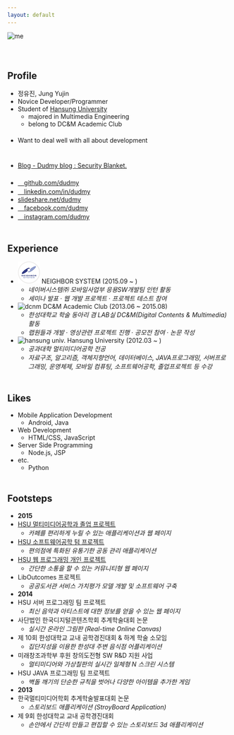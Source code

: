 ```yaml
---
layout: default
---
```


![me](img/me.png)  
　  
　  
## Profile

* 정유진, Jung Yujin
* Novice Developer/Programmer
* Student of [Hansung University](http://www.hansung.ac.kr/web/www/home)
    - majored in Multimedia Engineering
    - belong to DC&M Academic Club  
 　
* Want to deal well with all about development  
 　  
 　
* [Blog - Dudmy blog : Security Blanket.](http://blog.dudmy.net)  
 　
* [<i class="fa fa-github"></i>　github.com/dudmy](https://github.com/dudmy)
* [<i class="fa fa-linkedin"></i>　linkedin.com/in/dudmy](https://www.linkedin.com/in/dudmy)
* [<i class="fa fa-slideshare"></i> slideshare.net/dudmy](http://www.slideshare.net/dudmy)
* [<i class="fa fa-facebook-square"></i>　facebook.com/dudmy](https://www.facebook.com/dudmy)
* [<i class="fa fa-instagram"></i>　instagram.com/dudmy](https://instagram.com/dudmy)  
　  

## Experience

* ![neighbor system](img/3.png) NEIGHBOR SYSTEM (2015.09 ~ )
    - *네이버시스템㈜ 모바일사업부 응용SW개발팀 인턴 활동*
    - *세미나 발표 · 웹 개발 프로젝트 · 프로젝트 테스트 참여*
* ![dcnm](img/2.png) DC&M Academic Club (2013.06 ~ 2015.08)
    - *한성대학교 학술 동아리 겸 LAB실 DC&M(Digital Contents & Multimedia) 활동*
    - *랩원들과 개발 · 영상관련 프로젝트 진행 · 공모전 참여 · 논문 작성*
* ![hansung univ.](img/1.png) Hansung University (2012.03 ~ )
    - *공과대학 멀티미디어공학 전공*
    - *자료구조, 알고리즘, 객체지향언어, 데이터베이스, JAVA프로그래밍, 서버프로그래밍, 운영체제, 모바일 컴퓨팅, 소프트웨어공학, 졸업프로젝트 등 수강*  
　  

## Likes

* Mobile Application Development
    - Android, Java
* Web Development
    - HTML/CSS, JavaScript
* Server Side Programming
    - Node.js, JSP
* etc.
    - Python  
　  

## Footsteps

* **2015**  
* [HSU 멀티미디어공학과 졸업 프로젝트](/2015/06/04/hsu-graduation-project.html)
    - *카페를 편리하게 누릴 수 있는 애플리케이션과 웹 페이지*
* [HSU 소프트웨어공학 텀 프로젝트](/2015/06/19/hsu-software-engineering.html)
    - *편의점에 특화된 유통기한 공동 관리 애플리케이션*
* [HSU 웹 프로그래밍 개인 프로젝트](/2015/06/18/hsu-web-programming.html)
    - *간단한 소통을 할 수 있는 커뮤니티형 웹 페이지*
* LibOutcomes 프로젝트
    - *공공도서관 서비스 가치평가 모델 개발 및 소프트웨어 구축*
* **2014**
* HSU 서버 프로그래밍 팀 프로젝트
    - *최신 음악과 아티스트에 대한 정보를 얻을 수 있는 웹 페이지*
* 사단법인 한국디지털콘텐츠학회 추계학술대회 논문
    - *실시간 온라인 그림판 (Real-time Online Canvas)*
* 제 10회 한성대학교 교내 공학경진대회 & 하계 학술 소모임
    - *집단지성을 이용한 한성대 주변 음식점 어플리케이션*
* 미래창조과학부 후원 창의도전형 SW R&D 지원 사업
    - *멀티미디어와 가상칠판의 실시간 일체형 N 스크린 시스템*
* HSU JAVA 프로그래밍 팀 프로젝트
    - *벽돌 깨기의 단순한 규칙을 벗어나 다양한 아이템을 추가한 게임*
* **2013**
* 한국멀티미디어학회 추계학술발표대회 논문
    - *스토리보드 애플리케이션 (StroyBoard Application)*
* 제 9회 한성대학교 교내 공학경진대회
    - *손안에서 간단히 만들고 편집할 수 있는 스토리보드 3d 애플리케이션*
